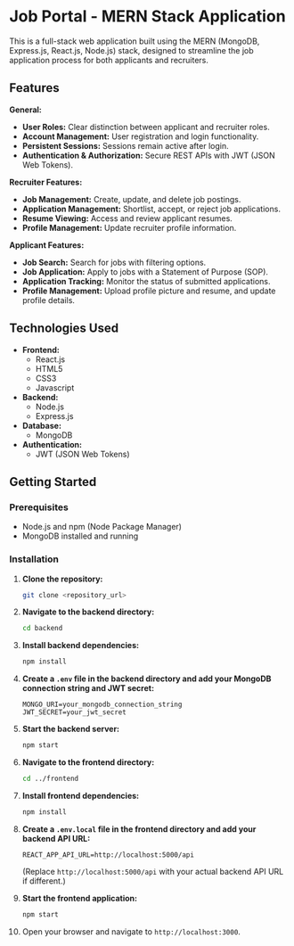 # Job Portal - MERN Stack Application

This is a full-stack web application built using the MERN (MongoDB, Express.js, React.js, Node.js) stack, designed to streamline the job application process for both applicants and recruiters.

## Features

**General:**

* **User Roles:** Clear distinction between applicant and recruiter roles.
* **Account Management:** User registration and login functionality.
* **Persistent Sessions:** Sessions remain active after login.
* **Authentication & Authorization:** Secure REST APIs with JWT (JSON Web Tokens).

**Recruiter Features:**

* **Job Management:** Create, update, and delete job postings.
* **Application Management:** Shortlist, accept, or reject job applications.
* **Resume Viewing:** Access and review applicant resumes.
* **Profile Management:** Update recruiter profile information.

**Applicant Features:**

* **Job Search:** Search for jobs with filtering options.
* **Job Application:** Apply to jobs with a Statement of Purpose (SOP).
* **Application Tracking:** Monitor the status of submitted applications.
* **Profile Management:** Upload profile picture and resume, and update profile details.

## Technologies Used

* **Frontend:**
    * React.js
    * HTML5
    * CSS3
    * Javascript
* **Backend:**
    * Node.js
    * Express.js
* **Database:**
    * MongoDB
* **Authentication:**
    * JWT (JSON Web Tokens)

## Getting Started

### Prerequisites

* Node.js and npm (Node Package Manager)
* MongoDB installed and running

### Installation

1.  **Clone the repository:**

    ```bash
    git clone <repository_url>
    ```

2.  **Navigate to the backend directory:**

    ```bash
    cd backend
    ```

3.  **Install backend dependencies:**

    ```bash
    npm install
    ```

4.  **Create a `.env` file in the backend directory and add your MongoDB connection string and JWT secret:**

    ```
    MONGO_URI=your_mongodb_connection_string
    JWT_SECRET=your_jwt_secret
    ```

5.  **Start the backend server:**

    ```bash
    npm start
    ```

6.  **Navigate to the frontend directory:**

    ```bash
    cd ../frontend
    ```

7.  **Install frontend dependencies:**

    ```bash
    npm install
    ```

8.  **Create a `.env.local` file in the frontend directory and add your backend API URL:**

    ```
    REACT_APP_API_URL=http://localhost:5000/api
    ```

    (Replace `http://localhost:5000/api` with your actual backend API URL if different.)

9.  **Start the frontend application:**

    ```bash
    npm start
    ```

10. Open your browser and navigate to `http://localhost:3000`.

